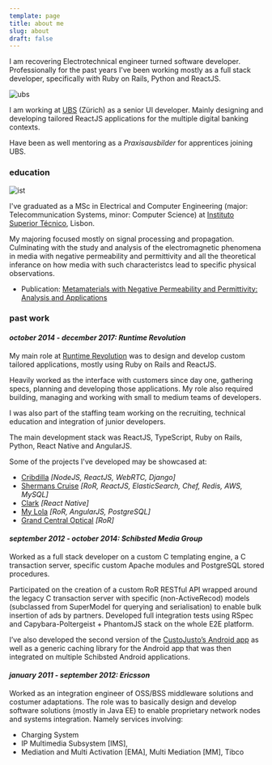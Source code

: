 ```yaml
---
template: page
title: about me
slug: about
draft: false
---
```

I am recovering Electrotechnical engineer turned software developer. Professionally for the past years I've been working mostly as a full stack developer, specifically with Ruby on Rails, Python and ReactJS.

![ubs](/media/ubs.png)

I am working at [UBS](https://www.ubs.com) (Zürich) as a senior UI developer. Mainly designing and developing tailored ReactJS applications for the multiple digital banking contexts.

Have been as well mentoring as a *Praxisausbilder* for apprentices joining UBS.

### education

![ist](/media/ist.png)

I've graduated as a MSc in Electrical and Computer Engineering (major: Telecommunication Systems, minor: Computer Science) at [Instituto Superior Técnico](https://tecnico.ulisboa.pt/en/), Lisbon.

My majoring focused mostly on signal processing and propagation. Culminating with the study and analysis of the electromagnetic phenomena in media with negative permeability and permittivity and all the theoretical inferance on how media with such characteristcs lead to specific physical observations.

* Publication: [Metamaterials with Negative Permeability and Permittivity: Analysis and Applications](https://dspace.ist.utl.pt/bitstream/2295/792766/1/dissertacao.pdf)

### past work

#### *october 2014 - december 2017: Runtime Revolution*

My main role at [Runtime Revolution](https://www.runtime-revolution.com/) was to design and develop custom tailored applications, mostly using Ruby on Rails and ReactJS.

Heavily worked as the interface with customers since day one, gathering specs, planning and developing those applications. My role also required building, managing and working with small to medium teams of developers. 

I was also part of the staffing team working on the recruiting, technical education and integration of junior developers.

The main development stack was ReactJS, TypeScript, Ruby on Rails, Python, React Native and AngularJS.

Some of the projects I've developed may be showcased at:

* [Cribdilla](https://www.cribdilla.com) *\[NodeJS, ReactJS, WebRTC, Django]*
* [Shermans Cruise](https://www.shermanscruise.com/) *\[RoR, ReactJS, ElasticSearch, Chef, Redis, AWS, MySQL]*
* [Clark](https://www.hiclark.com/blog/introducing-clark-3) *\[React Native]*
* [My Lola](https://www.mylola.com/) *\[RoR, AngularJS, PostgreSQL]*
* [Grand Central Optical](https://www.grandcentraloptical.com/woman-optical) *\[RoR]*

#### *september 2012 - october 2014: Schibsted Media Group*

Worked as a full stack developer on a custom C templating engine, a C transaction server, specific custom Apache modules and PostgreSQL stored procedures.

Participated on the creation of a custom RoR RESTful API wrapped around the legacy C transaction server with specific (non-ActiveRecod) models (subclassed from SuperModel for querying and serialisation) to enable bulk insertion of ads by partners. Developed full integration tests using RSpec and Capybara-Poltergeist + PhantomJS stack on the whole E2E platform.

I’ve also developed the second version of the [CustoJusto’s Android app](https://play.google.com/store/apps/details?id=com.schibsted.iberica.custojusto&hl=en) as well as a generic caching library for the Android app that was then integrated on multiple Schibsted Android applications.

#### *january 2011 - september 2012: Ericsson*

Worked as an integration engineer of OSS/BSS middleware solutions and costumer adaptations. The role was to basically design and develop software solutions (mostly in Java EE) to enable proprietary network nodes and systems integration. Namely services involving: 

* Charging System 
* IP Multimedia Subsystem \[IMS], 
* Mediation and Multi Activation \[EMA],  Multi Mediation \[MM], Tibco
